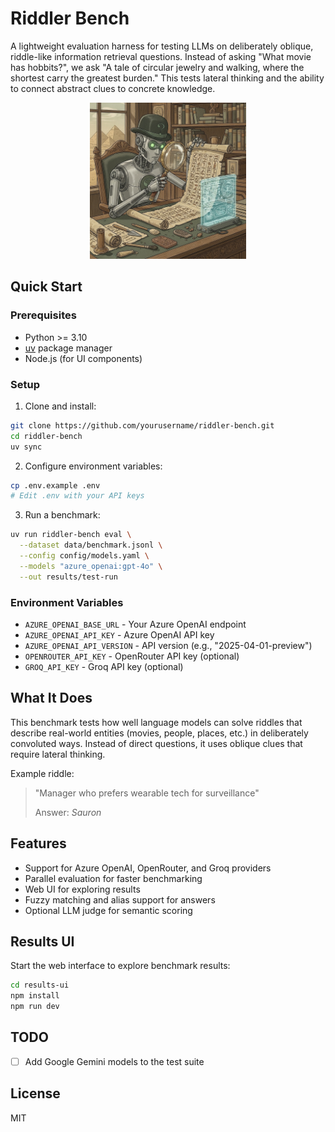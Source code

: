 # Riddler Bench

A lightweight evaluation harness for testing LLMs on deliberately oblique, riddle-like information retrieval questions. Instead of asking "What movie has hobbits?", we ask "A tale of circular jewelry and walking, where the shortest carry the greatest burden." This tests lateral thinking and the ability to connect abstract clues to concrete knowledge.

<div align="center">
<img src="assets/ai-robot-examines-egyptian-scrolls.png" alt="AI Robot Examining Ancient Scrolls" width="250">
</div>


## Quick Start

### Prerequisites
- Python >= 3.10
- [uv](https://docs.astral.sh/uv/) package manager
- Node.js (for UI components)

### Setup
1. Clone and install:
```bash
git clone https://github.com/yourusername/riddler-bench.git
cd riddler-bench
uv sync
```

2. Configure environment variables:
```bash
cp .env.example .env
# Edit .env with your API keys
```

3. Run a benchmark:
```bash
uv run riddler-bench eval \
  --dataset data/benchmark.jsonl \
  --config config/models.yaml \
  --models "azure_openai:gpt-4o" \
  --out results/test-run
```

### Environment Variables
- `AZURE_OPENAI_BASE_URL` - Your Azure OpenAI endpoint
- `AZURE_OPENAI_API_KEY` - Azure OpenAI API key
- `AZURE_OPENAI_API_VERSION` - API version (e.g., "2025-04-01-preview")
- `OPENROUTER_API_KEY` - OpenRouter API key (optional)
- `GROQ_API_KEY` - Groq API key (optional)

## What It Does

This benchmark tests how well language models can solve riddles that describe real-world entities (movies, people, places, etc.) in deliberately convoluted ways. Instead of direct questions, it uses oblique clues that require lateral thinking.

Example riddle:
> "Manager who prefers wearable tech for surveillance"
>
> Answer: *Sauron*

## Features

- Support for Azure OpenAI, OpenRouter, and Groq providers
- Parallel evaluation for faster benchmarking
- Web UI for exploring results
- Fuzzy matching and alias support for answers
- Optional LLM judge for semantic scoring

## Results UI

Start the web interface to explore benchmark results:
```bash
cd results-ui
npm install
npm run dev
```

## TODO

- [ ] Add Google Gemini models to the test suite

## License

MIT
